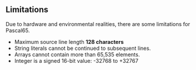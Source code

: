 ## Limitations

Due to hardware and environmental realities, there are some limitations for Pascal65.

* Maximum source line length **128 characters**
* String literals cannot be continued to subsequent lines.
* Arrays cannot contain more than 65,535 elements.
* Integer is a signed 16-bit value: -32768 to +32767
